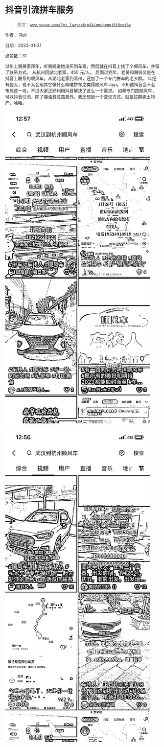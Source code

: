 # 抖音引流拼车服务

> 原文：[`www.yuque.com/for_lazy/xkrm14/mnuhmqgi5t6cot6z`](https://www.yuque.com/for_lazy/xkrm14/mnuhmqgi5t6cot6z)

作者： Ruii 

日期：2023-01-31 

点赞数：31 

过年上舅舅家拜年，听舅妈说她没买到车票，然后就在抖音上找了个顺风车，并留了联系方式。 从杭州回湖北老家，450 元/人。 后面过完年，老舅和舅妈又是在抖音上联系的顺风车，从湖北老家到温州，还加了一个专门拼车的老乡群。 年纪有些大，也不太会用其它像什么嘀嗒拼车之类得顺风车 app。不知道抖音会不会布局这一块，不过大家正好利用抖音解决了这么一个需求。 如果专门跑顺风车，可以抖音引流，除了赚油费过路费外。我还想到一个变现方式，就是拉群卖土特产，哈哈。 

![](img/216700ee751cf8b5bcdafb38e3b26d9e.png) 

![](img/8453dd284f8870fa9879f75e0088684a.png) 

